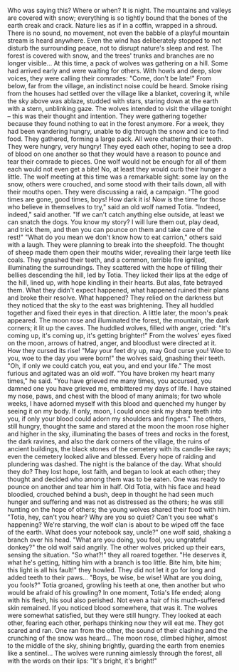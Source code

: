 Who was saying this?
Where or when? 
It is night. 
The mountains and valleys are covered with snow; everything is so tightly bound that the bones of the earth creak and crack.
Nature lies as if in a coffin, wrapped in a shroud.
There is no sound, no movement, not even the babble of a playful mountain stream is heard anywhere. 
Even the wind has deliberately stopped to not disturb the surrounding peace, not to disrupt nature's sleep and rest. 
The forest is covered with snow, and the trees' trunks and branches are no longer visible... 
At this time, a pack of wolves was gathering on a hill. 
Some had arrived early and were waiting for others. 
With howls and deep, slow voices, they were calling their comrades: "Come, don't be late!"
From below, far from the village, an indistinct noise could be heard. Smoke rising from the houses had settled over the village like a blanket, covering it, while the sky above was ablaze, studded with stars, staring down at the earth with a stern, unblinking gaze.
The wolves intended to visit the village tonight – this was their thought and intention. 
They were gathering together because they found nothing to eat in the forest anymore.
For a week, they had been wandering hungry, unable to dig through the snow and ice to find food.
They gathered, forming a large pack. 
All were chattering their teeth. They were hungry, very hungry! 
They eyed each other, hoping to see a drop of blood on one another so that they would have a reason to pounce and tear their comrade to pieces. 
One wolf would not be enough for all of them
each would not even get a bite! 
No, at least they would curb their hunger a little.
The wolf meeting at this time was a remarkable sight: some lay on the snow, others were crouched, and some stood with their tails down, all with their mouths open. 
They were discussing a raid, a campaign.
"The good times are gone, good times, boys! 
How dark it is! 
Now is the time for those who believe in themselves to try," said an old wolf named Totia.
"Indeed, indeed," said another. "If we can't catch anything else outside, at least we can snatch the dogs.
You know my story? 
I will lure them out, play dead, and trick them, and then you can pounce on them and take care of the rest!"
"What do you mean we don't know how to eat carrion," others said with a laugh.
They were planning to break into the sheepfold. 
The thought of sheep made them open their mouths wider, revealing their large teeth like coals.
They gnashed their teeth, and a common, terrible fire ignited, illuminating the surroundings.
They scattered with the hope of filling their bellies
descending the hill, led by Totia. 
They licked their lips at the edge of the hill, lined up, with hope kindling in their hearts. 
But alas, fate betrayed them. 
What they didn't expect happened, what happened ruined their plans and broke their resolve. 
What happened? 
They relied on the darkness
but they noticed that the sky to the east was brightening.
They all huddled together and fixed their eyes in that direction.
A little later, the moon's peak appeared. 
The moon rose and illuminated the forest, the mountain, the dark corners; it lit up the caves.
The huddled wolves, filled with anger, cried: "It's coming up, it's coming up, it's getting brighter!" 
From the wolves' eyes fixed on the moon, arrows of hatred, anger, and bloodlust were directed at it. 
How they cursed its rise!
"May your feet dry up, may God curse you! Woe to you, woe to the day you were born!" the wolves said, gnashing their teeth. 
"Oh, if only we could catch you, eat you, and end your life."
The most furious and agitated was an old wolf.
"You have broken my heart many times," he said. 
"You have grieved me many times, you accursed, you damned one
you have grieved me, embittered my days of life. 
I have stained my nose, paws, and chest with the blood of many animals; for two whole weeks, I have adorned myself with this blood and quenched my hunger by seeing it on my body. 
If only, moon, I could once sink my sharp teeth into you, 
if only your blood could adorn my shoulders and fingers."
The others, still hungry, thought the same and stared at the moon
the moon rose higher and higher in the sky, illuminating the bases of trees and rocks in the forest, the dark ravines, and also the dark corners of the village, the ruins of ancient buildings, the black stones of the cemetery with its candle-like rays; even the cemetery looked alive and blessed. 
Every hope of raiding and plundering was dashed. 
The night is the balance of the day. 
What should they do? 
They lost hope, lost faith, and began to look at each other; they thought and decided who among them was to be eaten. 
One was ready to pounce on another and tear him in half.
Old Totia, with his face and head bloodied, crouched behind a bush, deep in thought
he had seen much hunger and suffering and was not as distressed as the others; he was still hunting on the hope of others; the young wolves shared their food with him.
"Totia, hey, can't you hear? 
Why are you so quiet? 
Can't you see what's happening? 
We're starving, the wolf clan is about to be wiped off the face of the earth. 
What does your notebook say, uncle?" one wolf said, shaking a branch over his head.
"What are you doing, you fool, you ungrateful donkey?" the old wolf said angrily. The other wolves pricked up their ears, sensing the situation.
"So what?!" they all roared together. 
"He deserves it, what he's getting, hitting him with a branch is too little. 
Bite him, bite him; this light is all his fault!" they howled. 
They did not let it go for long and added teeth to their paws... 
"Boys, be wise, be wise! What are you doing, you fools?" Totia groaned, growling his teeth at one, then another
but who would be afraid of his growling? 
In one moment, Totia's life ended; along with his flesh, his soul also perished.
Not even a hair of his much-suffered skin remained. 
If you noticed blood somewhere, that was it. 
The wolves were somewhat satisfied, but they were still hungry. 
They looked at each other, fearing each other, perhaps thinking now they will eat me. 
They got scared and ran. 
One ran from the other, the sound of their clashing and the crunching of the snow was heard... 
The moon rose, climbed higher, almost to the middle of the sky, shining brightly, guarding the earth from enemies like a sentinel... 
The wolves were running aimlessly through the forest, all with the words on their lips: "It's bright, it's bright!"
